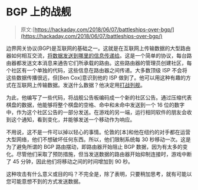 # BGP 上的战舰

> 原文:[https://hackaday.com/2018/06/07/battleships-over-bgp/](https://hackaday.com/2018/06/07/battleships-over-bgp/)

边界网关协议(BGP)是互联网的基础之一。这就是在互联网上传输数据的大型路由器如何相互交流，[将数据发送到哪里的信息传递给](https://en.wikipedia.org/wiki/Border_Gateway_Protocol)。这是一个简单的协议，每台路由器都发送文本消息来通告它们所承载的路由。这些路由器的管理员创建社区，每个社区有一个单独的代码，这些信息在路由器之间传递。大多数顶级 ISP 不会将这些数据传播很远，但[Ben Cox]意识到他的 ISP 做到了。他可以用这种有趣的方式在互联网上传输数据。发送什么数据？他决定用[打战列舰](https://blog.benjojo.co.uk/post/bgp-battleships)。

为此，他编写了一些代码，将战舰公告板编码成一个新的社区公告。通过压缩代表棋盘的数据，他能够将整个棋盘的空格、命中和未命中发送到一个 16 位的数字中，作为这个社区公告的一部分发送。在游戏的另一端，运行相同软件的朋友会收到这个通知，看到变化，并能够发送一个移动作为响应。

不用说，这不是一件可以掉以轻心的事情。伦敦的[本]和他在纽约的对手都在运营大型网络，他们不想破坏任何东西。所以，他们限制系统每 30 秒移动一次。这是为了避免所谓的 BGP 路由摆动，即路由器开始阻止 BGP 数据，因为有太多的变化。尽管他们采取了预防措施，但当发送数据的路由器开始抑制连接时，游戏中断了 45 分钟，因此他们将移动之间的时间增加到 90 秒。

这种攻击有什么意义或目的吗？不完全是，除了表明，只要稍加思考，就有可能以您可能意想不到的方式发送数据。